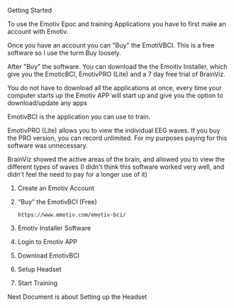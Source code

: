 Getting Started

To use the Emotiv Epoc and training Applications you have to first make an account with Emotiv.

Once you have an account you can "Buy" the EmotiVBCI. This is a free software so I use the turm Buy loosely. 

After "Buy" the software. You can download the the Emoitiv Installer, which give you the EmoticBCI, EmotivPRO (Lite) and a 7 day free trial of BrainViz. 

You do not have to download all the applications at once, every time your computer starts up the Emotiv APP will start up and give you the option to download/update any apps

  EmotivBCI is the application you can use to train. 
  
  EmotivPRO (Lite) allows you to view the individual EEG waves. If you buy the PRO version, you can record unlimited. For my purposes paying for this software was unnecessary.
  
  BrainViz showed the active areas of the brain, and allowed you to view the different types of waves 
      (I didn't think this software worked very well, and didn't feel the need to pay for a longer use of it)

 1. Create an Emotiv Account 
 2. “Buy” the EmotivBCI (Free)
 
        https://www.emotiv.com/emotiv-bci/ 

 3. Emotiv Installer Software
 4. Login to Emotiv APP
 5. Download EmotivBCI
 6. Setup Headset
 7. Start Training

Next Document is about Setting up the Headset
